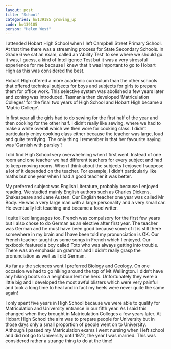 ```yaml
---
layout: post
title: "School"
categories: hw139185 growing_up
code: hw139185
person: "Helen West"
---
```


I attended Hobart High School when I left Campbell Street Primary School. At that time there was a streaming process for State Secondary Schools. In Grade 6 we sat an exam, called an ‘Ability Test’ to see where we should go. It was, I guess, a kind of Intelligence Test but it was a very stressful experience for me because I knew that it was important to go to Hobart High as this was considered the best. 
 
Hobart High offered a more academic curriculum than the other schools that offered technical subjects for boys and subjects for girls to prepare them for office work.
This selective system was abolished a few years later and zoning was introduced. Tasmania then developed ‘Matriculation Colleges’ for the final two years of High School and Hobart High became a ‘Matric College’.
 
In first year all the girls had to do sewing for the first half of the year and then cooking for the other half. I didn’t really like sewing, where we had to make a white overall which we then wore for cooking class. I didn’t particularly enjoy cooking class either because the teacher was large, loud and quite terrifying. The only thing I remember is that her favourite saying was ‘Garnish with parsley’!
 
I did find High School very overwhelming when I first went. Instead of one room and one teacher we had different teachers for every subject and had to keep moving rooms. When I think about the subjects I enjoyed I suppose a lot of it depended on the teacher. For example, I didn’t particularly like maths but one year when I had a good teacher it was better.
 
My preferred subject was English Literature, probably because I enjoyed reading. We studied mainly English authors such as Charles Dickens, Shakespeare and Jane Austen. Our English teacher one year was called Mr Body. He was a very large man with a large personality and a very small car. He eventually left teaching and became a food writer.
 
I quite liked languages too. French was compulsory for the first few years but I also chose to do German as an elective after first year. The teacher was German and he must have been good because some of it is still there somewhere in my brain and I have been told my pronunciation is OK. Our French teacher taught us some songs in French which I enjoyed. Our textbook featured a boy called Toto who was always getting into trouble. There was an emphasis on grammar and I didn’t really grasp the pronunciation as well as I did German. 
 
As far as the sciences went I preferred Biology and Geology. On one occasion we had to go hiking around the top of Mt Wellington. I didn’t have any hiking boots so a neighbour lent me hers. Unfortunately they were a little big and I developed the most awful blisters which were very painful and took a long time to heal and in fact my heels were never quite the same again!
 
I only spent five years in High School because we were able to qualify for Matriculation and University entrance in our fifth year. As I said this changed when they brought in Matriculation Colleges a few years later. At Hobart High School the aim was to prepare people for University but in those days only a small proportion of people went on to University. Although I passed my Matriculation exams I went nursing when I left school and did not go to University until 1972, the year I was married. This was considered rather a strange thing to do at the time!


